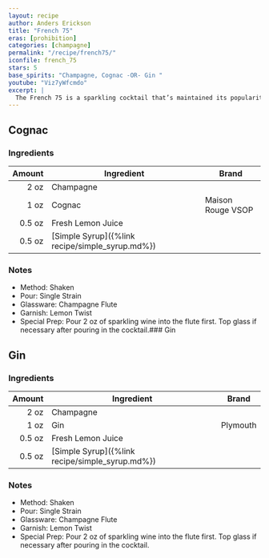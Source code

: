 ```yaml
---
layout: recipe
author: Anders Erickson
title: "French 75"
eras: [prohibition]
categories: [champagne]
permalink: "/recipe/french75/"
iconfile: french_75
stars: 5
base_spirits: "Champagne, Cognac -OR- Gin "
youtube: "Viz7yWfcmdo"
excerpt: |
  The French 75 is a sparkling cocktail that’s maintained its popularity for nearly a century. An effervescent twist on the Gin Sour, its simple to make and perfect to drink anytime.
---
```


<div class="subrecipe" markdown="1">

## Cognac

### Ingredients

| Amount | Ingredient                                      | Brand             |
| -----: | ----------------------------------------------- | ----------------- |
|   2 oz | Champagne                                       |
|   1 oz | Cognac                                          | Maison Rouge VSOP |
| 0.5 oz | Fresh Lemon Juice                               |
| 0.5 oz | [Simple Syrup]({%link recipe/simple_syrup.md%}) |

### Notes

- Method: Shaken
- Pour: Single Strain
- Glassware: Champagne Flute
- Garnish: Lemon Twist
- Special Prep: Pour 2 oz of sparkling wine into the flute first. Top glass if necessary after pouring in the cocktail.### Gin

</div>
<div class="subrecipe" markdown="1">

## Gin

### Ingredients

| Amount | Ingredient                                      | Brand    |
| -----: | ----------------------------------------------- | -------- |
|   2 oz | Champagne                                       |
|   1 oz | Gin                                             | Plymouth |
| 0.5 oz | Fresh Lemon Juice                               |
| 0.5 oz | [Simple Syrup]({%link recipe/simple_syrup.md%}) |

### Notes

- Method: Shaken
- Pour: Single Strain
- Glassware: Champagne Flute
- Garnish: Lemon Twist
- Special Prep: Pour 2 oz of sparkling wine into the flute first. Top glass if necessary after pouring in the cocktail.

</div>
